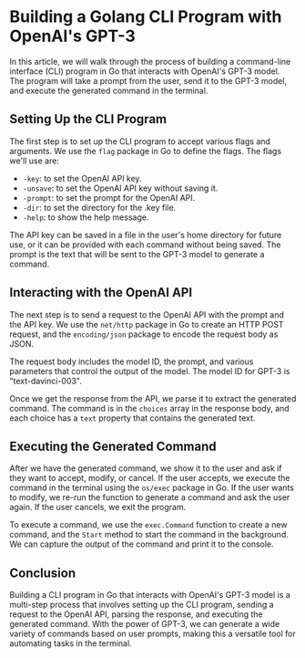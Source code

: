 # Building a Golang CLI Program with OpenAI's GPT-3

In this article, we will walk through the process of building a command-line interface (CLI) program in Go that interacts with OpenAI's GPT-3 model. The program will take a prompt from the user, send it to the GPT-3 model, and execute the generated command in the terminal.

## Setting Up the CLI Program

The first step is to set up the CLI program to accept various flags and arguments. We use the `flag` package in Go to define the flags. The flags we'll use are:

- `-key`: to set the OpenAI API key.
- `-unsave`: to set the OpenAI API key without saving it.
- `-prompt`: to set the prompt for the OpenAI API.
- `-dir`: to set the directory for the .key file.
- `-help`: to show the help message.

The API key can be saved in a file in the user's home directory for future use, or it can be provided with each command without being saved. The prompt is the text that will be sent to the GPT-3 model to generate a command.

## Interacting with the OpenAI API

The next step is to send a request to the OpenAI API with the prompt and the API key. We use the `net/http` package in Go to create an HTTP POST request, and the `encoding/json` package to encode the request body as JSON.

The request body includes the model ID, the prompt, and various parameters that control the output of the model. The model ID for GPT-3 is "text-davinci-003".

Once we get the response from the API, we parse it to extract the generated command. The command is in the `choices` array in the response body, and each choice has a `text` property that contains the generated text.

## Executing the Generated Command

After we have the generated command, we show it to the user and ask if they want to accept, modify, or cancel. If the user accepts, we execute the command in the terminal using the `os/exec` package in Go. If the user wants to modify, we re-run the function to generate a command and ask the user again. If the user cancels, we exit the program.

To execute a command, we use the `exec.Command` function to create a new command, and the `Start` method to start the command in the background. We can capture the output of the command and print it to the console.

## Conclusion

Building a CLI program in Go that interacts with OpenAI's GPT-3 model is a multi-step process that involves setting up the CLI program, sending a request to the OpenAI API, parsing the response, and executing the generated command. With the power of GPT-3, we can generate a wide variety of commands based on user prompts, making this a versatile tool for automating tasks in the terminal.
